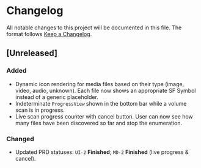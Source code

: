 # Changelog

All notable changes to this project will be documented in this file. The format follows [Keep a Changelog](https://keepachangelog.com/en/1.0.0/).

## [Unreleased]
### Added
- Dynamic icon rendering for media files based on their type (image, video, audio, unknown). Each file now shows an appropriate SF Symbol instead of a generic placeholder.
- Indeterminate `ProgressView` shown in the bottom bar while a volume scan is in progress.
- Live scan progress counter with cancel button. User can now see how many files have been discovered so far and stop the enumeration.

### Changed
- Updated PRD statuses: `UI-2` **Finished**; `MD-2` **Finished** (live progress & cancel).